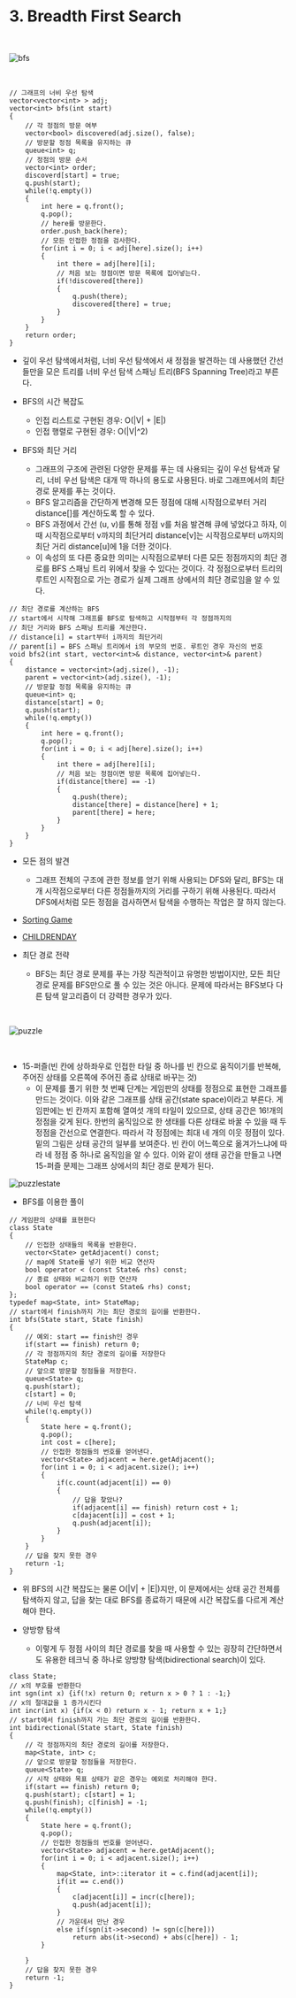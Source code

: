 # 3. Breadth First Search

<br/>

![bfs](https://github.com/HyunJunKwon/ALGORITHMS/blob/master/PictureMaterials/Graph_BFS_BFS.jpg?raw=true)

<br/>

```
// 그래프의 너비 우선 탐색
vector<vector<int> > adj;
vector<int> bfs(int start)
{
	// 각 정점의 방문 여부
	vector<bool> discovered(adj.size(), false);
	// 방문할 정점 목록을 유지하는 큐
	queue<int> q;
	// 정점의 방문 순서
	vector<int> order;
	discoverd[start] = true;
	q.push(start);
	while(!q.empty())
	{
		int here = q.front();
		q.pop();
		// here를 방문한다.
		order.push_back(here);
		// 모든 인접한 정점을 검사한다.
		for(int i = 0; i < adj[here].size(); i++)
		{
			int there = adj[here][i];
			// 처음 보는 정점이면 방문 목록에 집어넣는다.
			if(!discovered[there])
			{
				q.push(there);
				discovered[there] = true;
			}
		}
	}
	return order;
}
```

  * 깊이 우선 탐색에서처럼, 너비 우선 탐색에서 새 정점을 발견하는 데 사용했던 간선들만을 모은 트리를 너비 우선 탐색 스패닝 트리(BFS Spanning Tree)라고 부른다.

  * BFS의 시간 복잡도
    * 인접 리스트로 구현된 경우: O(|V| + |E|)
    * 인접 행렬로 구현된 경우: O(|V|^2)

  * BFS와 최단 거리
    * 그래프의 구조에 관련된 다양한 문제를 푸는 데 사용되는 깊이 우선 탐색과 달리, 너비 우선 탐색은 대개 딱 하나의 용도로 사용된다. 바로 그래프에서의 최단 경로 문제를 푸는 것이다. 
    * BFS 알고리즘을 간단하게 변경해 모든 정점에 대해 시작점으로부터 거리 distance[]를 계산하도록 할 수 있다.
    * BFS 과정에서 간선 (u, v)를 통해 정점 v를 처음 발견해 큐에 넣었다고 하자, 이때 시작점으로부터 v까지의 최단거리 distance[v]는 시작점으로부터 u까지의 최단 거리 distance[u]에 1을 더한 것이다.
    * 이 속성의 또 다른 중요한 의미는 시작점으로부터 다른 모든 정점까지의 최단 경로를 BFS 스패닝 트리 위에서 찾을 수 있다는 것이다. 각 정점으로부터 트리의 루트인 시작점으로 가는 경로가 실제 그래프 상에서의 최단 경로임을 알 수 있다.

```
// 최단 경로를 계산하는 BFS
// start에서 시작해 그래프를 BFS로 탐색하고 시작점부터 각 정점까지의
// 최단 거리와 BFS 스패닝 트리를 계산한다.
// distance[i] = start부터 i까지의 최단거리
// parent[i] = BFS 스패닝 트리에서 i의 부모의 번호. 루트인 경우 자신의 번호
void bfs2(int start, vector<int>& distance, vector<int>& parent)
{
	distance = vector<int>(adj.size(), -1);
	parent = vector<int>(adj.size(), -1);
	// 방문할 정점 목록을 유지하는 큐
	queue<int> q;
	distance[start] = 0;
	q.push(start);
	while(!q.empty())
	{
		int here = q.front();
		q.pop();
		for(int i = 0; i < adj[here].size(); i++)
		{
			int there = adj[here][i];
			// 처음 보는 정점이면 방문 목록에 집어넣는다.
			if(distance[there] == -1)
			{
				q.push(there);
				distance[there] = distance[here] + 1;
				parent[there] = here;
			}
		}
	}
}
```

  * 모든 점의 발견
    * 그래프 전체의 구조에 관한 정보를 얻기 위해 사용되는 DFS와 달리, BFS는 대개 시작점으로부터 다른 정점들까지의 거리를 구하기 위해 사용된다. 따라서 DFS에서처럼 모든 정점을 검사하면서 탐색을 수행하는 작업은 잘 하지 않는다.

  * [Sorting Game](https://algospot.com/judge/problem/read/SORTGAME)

  * [CHILDRENDAY](https://algospot.com/judge/problem/read/CHILDRENDAY)

  * 최단 경로 전략
    * BFS는 최단 경로 문제를 푸는 가장 직관적이고 유명한 방법이지만, 모든 최단 경로 문제를 BFS만으로 풀 수 있는 것은 아니다. 문제에 따라서는 BFS보다 다른 탐색 알고리즘이 더 강력한 경우가 있다.

<br/>

 ![puzzle](https://github.com/HyunJunKwon/ALGORITHMS/blob/master/PictureMaterials/Graph_BFS_Puzzle.JPG?raw=true)

<br/>

* 15-퍼즐(빈 칸에 상하좌우로 인접한 타일 중 하나를 빈 칸으로 움직이기를 반복해, 주어진 상태를 오른쪽에 주어진 종료 상태로 바꾸는 것)
    * 이 문제를 풀기 위한 첫 번째 단계는 게임판의 상태를 정점으로 표현한 그래프를 만드는 것이다. 이와 같은 그래프를 상태 공간(state space)이라고 부른다. 게임판에는 빈 칸까지 포함해 열여섯 개의 타일이 있으므로, 상태 공간은 16!개의 정점을 갖게 된다. 한번의 움직임으로 한 생태를 다른 상태로 바꿀 수 있을 때 두 정점을 간선으로 연결한다. 따라서 각 정점에는 최대 네 개의 이웃 정점이 있다. 밑의 그림은 상태 공간의 일부를 보여준다. 빈 칸이 어느쪽으로 옮겨가느냐에 따라 네 정점 중 하나로 움직임을 알 수 있다. 이와 같이 생태 공간을 만들고 나면 15-퍼즐 문제는 그래프 상에서의 최단 경로 문제가 된다.

![puzzlestate](https://github.com/HyunJunKwon/ALGORITHMS/blob/master/PictureMaterials/Graph_BFS_Puzzle_state.JPG?raw=true)


  * BFS를 이용한 풀이
```
// 게임판의 상태를 표현한다
class State
{
	// 인접한 상태들의 목록을 반환한다.
	vector<State> getAdjacent() const;
	// map에 State를 넣기 위한 비교 연산자
	bool operator < (const State& rhs) const;
	// 종료 상태와 비교하기 위한 연산자
	bool operator == (const State& rhs) const; 
};
typedef map<State, int> StateMap;
// start에서 finish까지 가는 최단 경로의 길이를 반환한다.
int bfs(State start, State finish)
{
	// 예외: start == finish인 경우
	if(start == finish) return 0;
	// 각 정점까지의 최단 경로의 길이를 저장한다
	StateMap c;
	// 앞으로 방문할 정점들을 저장한다.
	queue<State> q;
	q.push(start);
	c[start] = 0;
	// 너비 우선 탐색
	while(!q.empty())
	{
		State here = q.front();
		q.pop();
		int cost = c[here];
		// 인접한 정점들의 번호를 얻어낸다.
		vector<State> adjacent = here.getAdjacent();
		for(int i = 0; i < adjacent.size(); i++)
		{
			if(c.count(adjacent[i]) == 0)
			{
				// 답을 찾았나?
				if(adjacent[i] == finish) return cost + 1;
				c[dajacent[i]] = cost + 1;
				q.push(adjacent[i]);
			}
		}
	}
	// 답을 찾지 못한 경우
	return -1;
}
```

  * 위 BFS의 시간 복잡도는 물론 O(|V| + |E|)지만, 이 문제에서는 상태 공간 전체를 탐색하지 않고, 답을 찾는 대로 BFS를 종료하기 때문에 시간 복잡도를 다르게 계산해야 한다.

  * 양방향 탐색
    * 이렇게 두 정점 사이의 최단 경로를 찾을 때 사용할 수 있는 굉장히 간단하면서도 유용한 테크닉 중 하나로 양방향 탐색(bidirectional search)이 있다. 
```
class State;
// x의 부호를 반환한다
int sgn(int x) {if(!x) return 0; return x > 0 ? 1 : -1;}
// x의 절대값을 1 증가시킨다
int incr(int x) {if(x < 0) return x - 1; return x + 1;}
// start에서 finish까지 가는 최단 경로의 길이를 반환한다.
int bidirectional(State start, State finish)
{
	// 각 정점까지의 최단 경로의 길이를 저장한다.
	map<State, int> c;
	// 앞으로 방문할 정점들을 저장한다.
	queue<State> q;
	// 시작 상태와 목표 상태가 같은 경우는 예외로 처리해야 한다.
	if(start == finish) return 0;
	q.push(start); c[start] = 1;
	q.push(finish); c[finish] = -1;
	while(!q.empty())
	{
		State here = q.front();
		q.pop();
		// 인접한 정점들의 번호를 얻어낸다.
		vector<State> adjacent = here.getAdjacent();
		for(int i = 0; i < adjacent.size(); i++)
		{
			map<State, int>::iterator it = c.find(adjacent[i]);
			if(it == c.end())
			{
				c[adjacent[i]] = incr(c[here]);
				q.push(adjacent[i]);
			}
			// 가운데서 만난 경우
			else if(sgn(it->second) != sgn(c[here]))
				return abs(it->second) + abs(c[here]) - 1;
		}
	
	}
	// 답을 찾지 못한 경우
	return -1;
}

```

